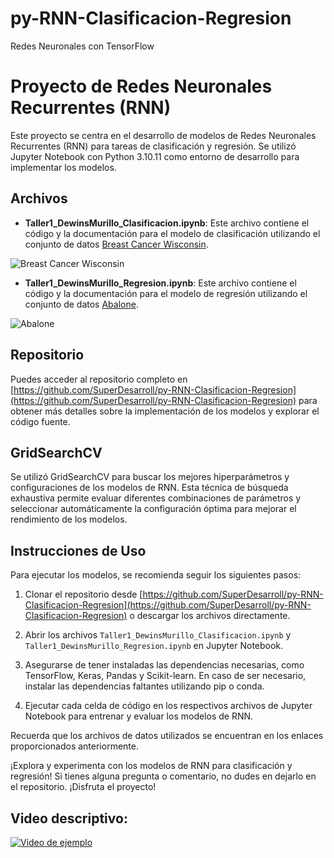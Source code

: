 # py-RNN-Clasificacion-Regresion
Redes Neuronales con TensorFlow

# Proyecto de Redes Neuronales Recurrentes (RNN)

Este proyecto se centra en el desarrollo de modelos de Redes Neuronales Recurrentes (RNN) para tareas de clasificación y regresión. Se utilizó Jupyter Notebook con Python 3.10.11 como entorno de desarrollo para implementar los modelos.

## Archivos

- **Taller1_DewinsMurillo_Clasificacion.ipynb**: Este archivo contiene el código y la documentación para el modelo de clasificación utilizando el conjunto de datos [Breast Cancer Wisconsin](https://archive.ics.uci.edu/ml/machine-learning-databases/breast-cancer-wisconsin/wdbc.data).

![Breast Cancer Wisconsin](https://isanidad.com/wp-content/uploads/2013/10/Mamograf%C3%ADa-1024x675.jpg)

- **Taller1_DewinsMurillo_Regresion.ipynb**: Este archivo contiene el código y la documentación para el modelo de regresión utilizando el conjunto de datos [Abalone](https://archive.ics.uci.edu/ml/machine-learning-databases/abalone/abalone.data).

![Abalone](https://www.learnaboutnature.com/wp-content/uploads/Abalone.jpg)

## Repositorio

Puedes acceder al repositorio completo en [https://github.com/SuperDesarroll/py-RNN-Clasificacion-Regresion](https://github.com/SuperDesarroll/py-RNN-Clasificacion-Regresion) para obtener más detalles sobre la implementación de los modelos y explorar el código fuente.

## GridSearchCV

Se utilizó GridSearchCV para buscar los mejores hiperparámetros y configuraciones de los modelos de RNN. Esta técnica de búsqueda exhaustiva permite evaluar diferentes combinaciones de parámetros y seleccionar automáticamente la configuración óptima para mejorar el rendimiento de los modelos.

## Instrucciones de Uso

Para ejecutar los modelos, se recomienda seguir los siguientes pasos:

1. Clonar el repositorio desde [https://github.com/SuperDesarroll/py-RNN-Clasificacion-Regresion](https://github.com/SuperDesarroll/py-RNN-Clasificacion-Regresion) o descargar los archivos directamente.

2. Abrir los archivos `Taller1_DewinsMurillo_Clasificacion.ipynb` y `Taller1_DewinsMurillo_Regresion.ipynb` en Jupyter Notebook.

3. Asegurarse de tener instaladas las dependencias necesarias, como TensorFlow, Keras, Pandas y Scikit-learn. En caso de ser necesario, instalar las dependencias faltantes utilizando pip o conda.

4. Ejecutar cada celda de código en los respectivos archivos de Jupyter Notebook para entrenar y evaluar los modelos de RNN.

Recuerda que los archivos de datos utilizados se encuentran en los enlaces proporcionados anteriormente.

¡Explora y experimenta con los modelos de RNN para clasificación y regresión! Si tienes alguna pregunta o comentario, no dudes en dejarlo en el repositorio. ¡Disfruta el proyecto!

## Video descriptivo:

[![Video de ejemplo](https://img.youtube.com/vi/F_CR3V3KtI8/0.jpg)](https://youtu.be/F_CR3V3KtI8)
